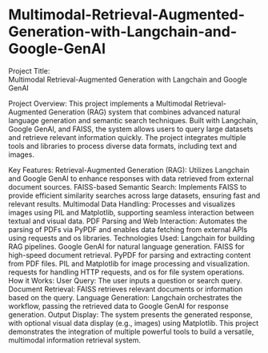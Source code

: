 # Multimodal-Retrieval-Augmented-Generation-with-Langchain-and-Google-GenAI

Project Title:<br>
Multimodal Retrieval-Augmented Generation with Langchain and Google GenAI

Project Overview:
This project implements a Multimodal Retrieval-Augmented Generation (RAG) system that combines advanced natural language generation and semantic search techniques. Built with Langchain, Google GenAI, and FAISS, the system allows users to query large datasets and retrieve relevant information quickly. The project integrates multiple tools and libraries to process diverse data formats, including text and images.

Key Features:
Retrieval-Augmented Generation (RAG): Utilizes Langchain and Google GenAI to enhance responses with data retrieved from external document sources.
FAISS-based Semantic Search: Implements FAISS to provide efficient similarity searches across large datasets, ensuring fast and relevant results.
Multimodal Data Handling: Processes and visualizes images using PIL and Matplotlib, supporting seamless interaction between textual and visual data.
PDF Parsing and Web Interaction: Automates the parsing of PDFs via PyPDF and enables data fetching from external APIs using requests and os libraries.
Technologies Used:
Langchain for building RAG pipelines.
Google GenAI for natural language generation.
FAISS for high-speed document retrieval.
PyPDF for parsing and extracting content from PDF files.
PIL and Matplotlib for image processing and visualization.
requests for handling HTTP requests, and os for file system operations.
How it Works:
User Query: The user inputs a question or search query.
Document Retrieval: FAISS retrieves relevant documents or information based on the query.
Language Generation: Langchain orchestrates the workflow, passing the retrieved data to Google GenAI for response generation.
Output Display: The system presents the generated response, with optional visual data display (e.g., images) using Matplotlib.
This project demonstrates the integration of multiple powerful tools to build a versatile, multimodal information retrieval system.






